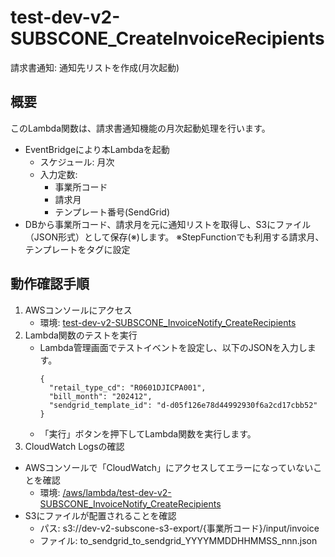 # test-dev-v2-SUBSCONE_CreateInvoiceRecipients
請求書通知: 通知先リストを作成(月次起動)

## 概要
このLambda関数は、請求書通知機能の月次起動処理を行います。
- EventBridgeにより本Lambdaを起動
  - スケジュール: 月次
  - 入力定数:
    - 事業所コード
    - 請求月
    - テンプレート番号(SendGrid)
- DBから事業所コード、請求月を元に通知リストを取得し、S3にファイル（JSON形式）として保存(※)します。
  ※StepFunctionでも利用する請求月、テンプレートをタグに設定

## 動作確認手順
1. AWSコンソールにアクセス
   - 環境: [test-dev-v2-SUBSCONE_InvoiceNotify_CreateRecipients](https://ap-northeast-1.console.aws.amazon.com/lambda/home?region=ap-northeast-1#/functions/test-dev-v2-SUBSCONE_InvoiceNotify_CreateRecipients?tab=code)
1. Lambda関数のテストを実行
   - Lambda管理画面でテストイベントを設定し、以下のJSONを入力します。
        ```
        {
          "retail_type_cd": "R0601DJICPA001",
          "bill_month": "202412",
          "sendgrid_template_id": "d-d05f126e78d44992930f6a2cd17cbb52"
        }
        ```
   - 「実行」ボタンを押下してLambda関数を実行します。
2. CloudWatch Logsの確認
  - AWSコンソールで「CloudWatch」にアクセスしてエラーになっていないことを確認
    - 環境: [/aws/lambda/test-dev-v2-SUBSCONE_InvoiceNotify_CreateRecipients](https://ap-northeast-1.console.aws.amazon.com/cloudwatch/home?region=ap-northeast-1#logsV2:log-groups/log-group/$252Faws$252Flambda$252Ftest-dev-v2-SUBSCONE_InvoiceNotify_CreateRecipients)
  - S3にファイルが配置されることを確認
    - パス: s3://dev-v2-subscone-s3-export/{事業所コード}/input/invoice
    - ファイル: to_sendgrid_to_sendgrid_YYYYMMDDHHMMSS_nnn.json
